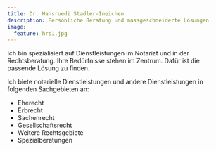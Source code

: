 ```yaml
---
title: Dr. Hansruedi Stadler-Ineichen
description: Persönliche Beratung und massgeschneiderte Lösungen
image:
  feature: hrs1.jpg
---
```


Ich bin spezialisiert auf Dienstleistungen im Notariat und in der Rechtsberatung. Ihre Bedürfnisse stehen im Zentrum. Dafür ist die passende Lösung zu finden.

Ich biete notarielle Dienstleistungen und andere Dienstleistungen in folgenden Sachgebieten an:

* Eherecht
* Erbrecht
* Sachenrecht
* Gesellschaftsrecht
* Weitere Rechtsgebiete
* Spezialberatungen
